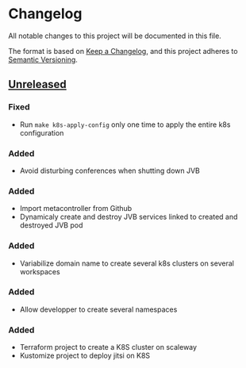 # Changelog

All notable changes to this project will be documented in this file.

The format is based on [Keep a Changelog](https://keepachangelog.com/en/1.0.0/),
and this project adheres to [Semantic
Versioning](https://semver.org/spec/v2.0.0.html).

## [Unreleased]

### Fixed

- Run `make k8s-apply-config` only one time to apply the entire k8s configuration

### Added

- Avoid disturbing conferences when shutting down JVB

### Added

- Import metacontroller from Github
- Dynamicaly create and destroy JVB services linked to created and destroyed JVB pod

### Added

- Variabilize domain name to create several k8s clusters on several workspaces

### Added

- Allow developper to create several namespaces

### Added

- Terraform project to create a K8S cluster on scaleway
- Kustomize project to deploy jitsi on K8S

[Unreleased]: https://github.com/openfun/jitsi-k8s